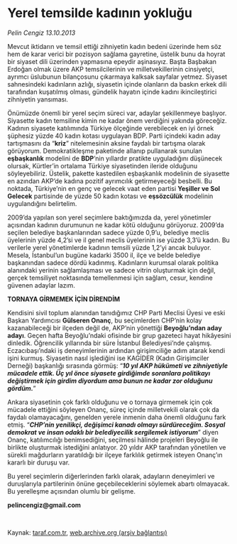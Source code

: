 # Yerel temsilde kadının yokluğu

*Pelin Cengiz 13.10.2013*

<div class="yazi"><p>Mevcut iktidarın ve temsil ettiği zihniyetin kadın bedeni üzerinde hem söz hem de karar verici bir pozisyon sağlama gayretine, üstelik bunu da hoyrat bir siyaset dili üzerinden yapmasına epeydir aşinasıyız. Başta Başbakan Erdoğan olmak üzere AKP temsilcilerinin ve milletvekillerinin cinsiyetçi, ayrımcı üslubunun bilançosunu çıkarmaya kalksak sayfalar yetmez. Siyaset sahnesindeki kadınların azlığı, siyasetin içinde olanların da baskın erkek dili tarafından kuşatılmış olması, gündelik hayatın içinde kadını ikincileştirici zihniyetin yansıması.</p>
<p>Önümüzde önemli bir yerel seçim süreci var, adaylar şekillenmeye başlıyor. Siyasette kadın temsiline kimin ne kadar önem verdiğini yakında göreceğiz. Kadının siyasete katılımında Türkiye ölçeğinde verebilecek en iyi örnek şüphesiz yüzde 40 kadın kotası uygulayan BDP. Parti içindeki kadın aday tartışmasını da “<b>kriz</b>” nitelemesinin aksine faydalı bir tartışma olarak görüyorum. Demokratikleşme paketinde allanıp pullanarak sunulan <b>eşbaşkanlık</b> modelini de <b>BDP</b>’nin yıllardır pratikte uyguladığını düşünecek olursak, Kürtler’in ortalama Türkiye siyasetinden ileride olduğunu söyleyebiliriz. Üstelik, pakette kastedilen eşbaşkanlık modelinin de siyasette  en azından AKP’de  kadına pozitif ayrımcılık getirmeyeceği besbelli. Bu noktada, Türkiye’nin en genç ve gelecek vaat eden partisi <b>Yeşiller ve Sol Gelecek</b> partisinde de yüzde 50 kadın kotası ve <b>eşsözcülük</b> modelinin uygulandığını belirtelim.</p>
<p>2009’da yapılan son yerel seçimlere baktığımızda da, yerel yönetimler açısından kadının durumunun ne kadar kötü olduğunu görüyoruz. 2009’da seçilen belediye başkanlarından sadece yüzde 0,9’u, belediye meclis üyelerinin yüzde 4,2’si ve il genel meclis üyelerinin ise yüzde 3,3’ü kadın. Bu verilerle yerel yönetimlerde kadının temsili yüzde 1,2’yi ancak buluyor. Mesela, İstanbul’un bugüne kadarki 3500 il, ilçe ve belde belediye başkanından sadece dördü kadınmış. Kadınların kurumsal olarak politika alanındaki yerinin sağlamlaşması ve sadece vitrin oluşturmak için değil, gerçek temsiliyet noktasında temellenmesi için sağlam, cesur, kendine güvenen adaylar lazım. </p>
<p><strong>TORNAYA GİRMEMEK İÇİN DİRENDİM </strong></p>
<p><strong></strong>Kendisini sivil toplum alanından tanıdığımız CHP Parti Meclisi Üyesi ve eski Başkan Yardımcısı <b>Gülseren Onanç</b>, bu seçimlerden CHP’nin kolay kazanabileceği bir ilçeden değil de, AKP’nin yönettiği <b>Beyoğlu’ndan aday adayı</b>. Geçen hafta Beyoğlu’ndaki ofisinde bir grup gazeteci hayat hikâyesini dinledik. Öğrencilik yıllarında bir süre İstanbul Belediyesi’nde çalışmış. Eczacıbaşı’ndaki iş deneyimlerinin ardından girişimciliğe adım atarak kendi işini kurmuş. Siyasetin nasıl işlediğini ise KAGİDER (Kadın Girişimciler Derneği) başkanlığı sırasında görmüş: “<b><i>10 yıl AKP hükümeti ve zihniyetiyle mücadele ettik. Üç yıl önce siyasete girdiğimde soranlara politikayı değiştirmek için girdim diyordum ama bunun ne kadar zor olduğunu gördüm.</i></b>”</p>
<p>Ankara siyasetinin çok farklı olduğunu ve o tornaya girmemek için çok mücadele ettiğini söyleyen Onanç, süreç içinde milletvekili olarak çok da faydalı olamayacağını, genelden yerele inmenin daha önemli olduğunu fark etmiş. “<b><i>CHP’nin yenilikçi, değişimci kanadı olmayı sürdüreceğim. Sosyal demokrat ve insan odaklı bir belediyecilik sergilemek istiyorum</i></b>” diyen Onanç, katılımcılığı benimsediğini, seçilmesi hâlinde projeleri Beyoğlu ile birlikte oluşturmak istediğini anlatıyor. 20 yıldır AKP tarafından yönetilen ve sürekli mağdurların yaratıldığı bir ilçeye farklılık getirmek isteyen Onanç’ın kararlı bir duruşu var.</p>
<p>Bu yerel seçimlerin diğerlerinden farklı olarak, adayların deneyimleri ve duruşlarıyla partilerinin önüne geçebileceklerini söylemek abartı olmayacak. Bu yerelleşme açısından olumlu bir gelişme.</p>
<p><strong>pelincengiz@gmail.com</strong></p>
<p><strong></strong> </p>
</div>

Kaynak: [taraf.com.tr](http://www.taraf.com.tr:80/pelin-cengiz/makale-yerel-temsilde-kadinin-yoklugu.htm), [web.archive.org (arşiv bağlantısı)](http://web.archive.org/web/20131025062404/http://www.taraf.com.tr:80/pelin-cengiz/makale-yerel-temsilde-kadinin-yoklugu.htm)
